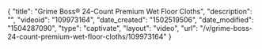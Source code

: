 {
    "title": "Grime Boss&reg; 24-Count Premium Wet Floor Cloths",
    "description": "",
    "videoid": "109973164",
    "date_created": "1502519506",
    "date_modified": "1504287090",
    "type": "captivate",
    "layout": "video",
    "url": "\/v\/grime-boss-24-count-premium-wet-floor-cloths\/109973164"
}